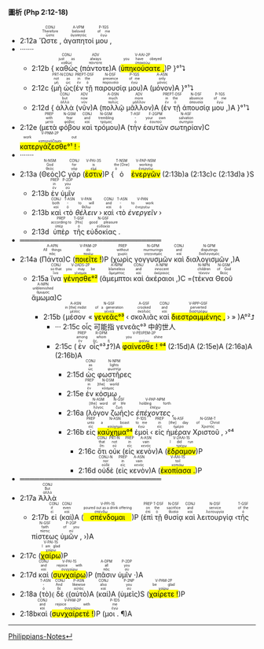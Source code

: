#### 圖析 (Php 2:12-18)
- 2:12a <RUBY><ruby><ruby>Ὥστε ,<rt>ὥστε</rt></ruby><rt>Therefore</rt></ruby><rt>CONJ</rt></RUBY> <RUBY><ruby><ruby>ἀγαπητοί<rt>ἀγαπητός</rt></ruby><rt>beloved</rt></ruby><rt>A-VPM</rt></RUBY> <RUBY><ruby><ruby>μου ,<rt>ἐγώ</rt></ruby><rt>of me</rt></ruby><rt>P-1GS</rt></RUBY> 
- ·······
	- 2:12b { <RUBY><ruby><ruby>καθὼς<rt>καθώς</rt></ruby><rt>just as</rt></ruby><rt>CONJ</rt></RUBY>  (<RUBY><ruby><ruby>πάντοτε<rt>πάντοτε</rt></ruby><rt>always</rt></ruby><rt>ADV</rt></RUBY>)A (<RUBY><ruby><ruby><mark class='verb'>ὑπηκούσατε ,</mark><rt>ὑπακούω</rt></ruby><rt>you have obeyed</rt></ruby><rt>V-AAI-2P</rt></RUBY>)P }°¹⮧
	- 2:12c {<RUBY><ruby><ruby>μὴ<rt>μή</rt></ruby><rt>not</rt></ruby><rt>PRT-N</rt></RUBY> <RUBY><ruby><ruby>ὡς<rt>ὡς</rt></ruby><rt>as</rt></ruby><rt>CONJ</rt></RUBY>(<RUBY><ruby><ruby>ἐν<rt>ἐν</rt></ruby><rt>in</rt></ruby><rt>PREP</rt></RUBY> <RUBY><ruby><ruby>τῇ<rt>ὁ</rt></ruby><rt>the</rt></ruby><rt>T-DSF</rt></RUBY> <RUBY><ruby><ruby>παρουσίᾳ<rt>παρουσία</rt></ruby><rt>presence</rt></ruby><rt>N-DSF</rt></RUBY> <RUBY><ruby><ruby>μου<rt>ἐγώ</rt></ruby><rt>of me</rt></ruby><rt>P-1GS</rt></RUBY>)A (<RUBY><ruby><ruby>μόνον<rt>μόνος</rt></ruby><rt>only</rt></ruby><rt>A-ASN</rt></RUBY>)A }°¹⮧
	- 2:12d { <RUBY><ruby><ruby>ἀλλὰ<rt>ἀλλά</rt></ruby><rt>but</rt></ruby><rt>CONJ</rt></RUBY> (<RUBY><ruby><ruby>νῦν<rt>νῦν</rt></ruby><rt>now</rt></ruby><rt>ADV</rt></RUBY>)A (<RUBY><ruby><ruby>πολλῷ<rt>πολύς</rt></ruby><rt>much</rt></ruby><rt>A-DSN</rt></RUBY> <RUBY><ruby><ruby>μᾶλλον<rt>μᾶλλον</rt></ruby><rt>more</rt></ruby><rt>ADV</rt></RUBY>)A (<RUBY><ruby><ruby>ἐν<rt>ἐν</rt></ruby><rt>in</rt></ruby><rt>PREP</rt></RUBY> <RUBY><ruby><ruby>τῇ<rt>ὁ</rt></ruby><rt>the</rt></ruby><rt>T-DSF</rt></RUBY> <RUBY><ruby><ruby>ἀπουσίᾳ<rt>ἀπουσία</rt></ruby><rt>absence</rt></ruby><rt>N-DSF</rt></RUBY> <RUBY><ruby><ruby>μου ,<rt>ἐγώ</rt></ruby><rt>of me</rt></ruby><rt>P-1GS</rt></RUBY>)A }°¹⮧ 
- 2:12e (<RUBY><ruby><ruby>μετὰ<rt>μετά</rt></ruby><rt>with</rt></ruby><rt>PREP</rt></RUBY> <RUBY><ruby><ruby>φόβου<rt>φόβος</rt></ruby><rt>fear</rt></ruby><rt>N-GSM</rt></RUBY> <RUBY><ruby><ruby>καὶ<rt>καί</rt></ruby><rt>and</rt></ruby><rt>CONJ</rt></RUBY> <RUBY><ruby><ruby>τρόμου<rt>τρόμος</rt></ruby><rt>trembling</rt></ruby><rt>N-GSM</rt></RUBY>)A (<RUBY><ruby><ruby>τὴν<rt>ὁ</rt></ruby><rt>-</rt></ruby><rt>T-ASF</rt></RUBY> <RUBY><ruby><ruby>ἑαυτῶν<rt>ἑαυτοῦ</rt></ruby><rt>your own</rt></ruby><rt>F-2GPM</rt></RUBY> <RUBY><ruby><ruby>σωτηρίαν<rt>σωτηρία</rt></ruby><rt>salvation</rt></ruby><rt>N-ASF</rt></RUBY>)C <RUBY><ruby><ruby><mark><mark class='verb'>κατεργάζεσθε°¹ ! ·</mark></mark><rt>κατεργάζομαι</rt></ruby><rt>work out</rt></ruby><rt>V-PNM-2P</rt></RUBY> 
- ·······
- 2:13a (<RUBY><ruby><ruby>Θεὸς<rt>θεός</rt></ruby><rt>God</rt></ruby><rt>N-NSM</rt></RUBY>)C <RUBY><ruby><ruby>γάρ<rt>γάρ</rt></ruby><rt>for</rt></ruby><rt>CONJ</rt></RUBY> (<RUBY><ruby><ruby><mark class='verb'>ἐστιν</mark><rt>εἰμί</rt></ruby><rt>is</rt></ruby><rt>V-PAI-3S</rt></RUBY>)P {<RUBY><ruby><ruby>ὁ<rt>ὁ</rt></ruby><rt>the [One]</rt></ruby><rt>T-NSM</rt></RUBY> <RUBY><ruby><ruby><mark class='ptc'>ἐνεργῶν</mark><rt>ἐνεργέω</rt></ruby><rt>working</rt></ruby><rt>V-PAP-NSM</rt></RUBY> (2:13b)a (2:13c)c (2:13d)a }S
	- 2:13b <RUBY><ruby><ruby>ἐν<rt>ἐν</rt></ruby><rt>in</rt></ruby><rt>PREP</rt></RUBY> <RUBY><ruby><ruby>ὑμῖν<rt>σύ</rt></ruby><rt>you</rt></ruby><rt>P-2DP</rt></RUBY>
	- 2:13b <RUBY><ruby><ruby>καὶ<rt>καί</rt></ruby><rt>both</rt></ruby><rt>CONJ</rt></RUBY> ‹<RUBY><ruby><ruby>τὸ<rt>ὁ</rt></ruby><rt>-</rt></ruby><rt>T-ASN</rt></RUBY> <RUBY><ruby><ruby><em>θέλειν</em><rt>θέλω</rt></ruby><rt>to will</rt></ruby><rt>V-PAN</rt></RUBY> › <RUBY><ruby><ruby>καὶ<rt>καί</rt></ruby><rt>and</rt></ruby><rt>CONJ</rt></RUBY> ‹<RUBY><ruby><ruby>τὸ<rt>ὁ</rt></ruby><rt>-</rt></ruby><rt>T-ASN</rt></RUBY> <RUBY><ruby><ruby><em>ἐνεργεῖν</em><rt>ἐνεργέω</rt></ruby><rt>to work</rt></ruby><rt>V-PAN</rt></RUBY> ›
	- 2:13d <RUBY><ruby><ruby>ὑπὲρ<rt>ὑπέρ</rt></ruby><rt>according to</rt></ruby><rt>PREP</rt></RUBY> <RUBY><ruby><ruby>τῆς<rt>ὁ</rt></ruby><rt>[His]</rt></ruby><rt>T-GSF</rt></RUBY> <RUBY><ruby><ruby>εὐδοκίας .<rt>εὐδοκία</rt></ruby><rt>good pleasure</rt></ruby><rt>N-GSF</rt></RUBY>
- ═════════════════════════════
- 2:14a (<RUBY><ruby><ruby>Πάντα<rt>πᾶς</rt></ruby><rt>All things</rt></ruby><rt>A-APN</rt></RUBY>)C (<RUBY><ruby><ruby><mark class='verb'>ποιεῖτε !</mark><rt>ποιέω</rt></ruby><rt>do</rt></ruby><rt>V-PAM-2P</rt></RUBY>)P (<RUBY><ruby><ruby>χωρὶς<rt>χωρίς</rt></ruby><rt>without</rt></ruby><rt>PREP</rt></RUBY> <RUBY><ruby><ruby>γογγυσμῶν<rt>γογγυσμός</rt></ruby><rt>murmurings</rt></ruby><rt>N-GPM</rt></RUBY> <RUBY><ruby><ruby>καὶ<rt>καί</rt></ruby><rt>and</rt></ruby><rt>CONJ</rt></RUBY> <RUBY><ruby><ruby>διαλογισμῶν ,<rt>διαλογισμός</rt></ruby><rt>disputings</rt></ruby><rt>N-GPM</rt></RUBY>)A
	- 2:15a <RUBY><ruby><ruby>ἵνα<rt>ἵνα</rt></ruby><rt>so that</rt></ruby><rt>CONJ</rt></RUBY> <RUBY><ruby><ruby><mark><mark class='verb'>γένησθε°²</mark></mark><rt>γίνομαι</rt></ruby><rt>you may be</rt></ruby><rt>V-2ADS-2P</rt></RUBY> (<RUBY><ruby><ruby>ἄμεμπτοι<rt>ἄμεμπτος</rt></ruby><rt>blameless</rt></ruby><rt>A-NPM</rt></RUBY> <RUBY><ruby><ruby>καὶ<rt>καί</rt></ruby><rt>and</rt></ruby><rt>CONJ</rt></RUBY> <RUBY><ruby><ruby>ἀκέραιοι ,<rt>ἀκέραιος</rt></ruby><rt>innocent</rt></ruby><rt>A-NPM</rt></RUBY>)C =(<RUBY><ruby><ruby>τέκνα<rt>τέκνον</rt></ruby><rt>children</rt></ruby><rt>N-NPN</rt></RUBY> <RUBY><ruby><ruby>Θεοῦ<rt>θεός</rt></ruby><rt>of God</rt></ruby><rt>N-GSM</rt></RUBY> <RUBY><ruby><ruby>ἄμωμα<rt>ἄμωμος</rt></ruby><rt>unblemished</rt></ruby><rt>A-NPN</rt></RUBY>)C 
		- 2:15b (<RUBY><ruby><ruby>μέσον<rt>μέσος</rt></ruby><rt>in [the] midst</rt></ruby><rt>A-ASN</rt></RUBY> « <RUBY><ruby><ruby><mark>γενεᾶς°³</mark><rt>γενεά</rt></ruby><rt>of a generation</rt></ruby><rt>N-GSF</rt></RUBY> ‹ <RUBY><ruby><ruby>σκολιᾶς<rt>σκολιός</rt></ruby><rt>crooked</rt></ruby><rt>A-GSF</rt></RUBY> <RUBY><ruby><ruby>καὶ<rt>καί</rt></ruby><rt>and</rt></ruby><rt>CONJ</rt></RUBY> <RUBY><ruby><ruby><mark class='ptc'>διεστραμμένης ,</mark><rt>διαστρέφω</rt></ruby><rt>perverted</rt></ruby><rt>V-RPP-GSF</rt></RUBY> › » )A°²⮥
			- ··· 2:15c οἷς 可能指 γενεᾶς°³ 中的世人
			- 2:15c (<RUBY><ruby><ruby>ἐν<rt>ἐν</rt></ruby><rt>among</rt></ruby><rt>PREP</rt></RUBY> <RUBY><ruby><ruby>οἷς°³⮥?<rt>ὅς, ἥ</rt></ruby><rt>whom</rt></ruby><rt>R-DPM</rt></RUBY>)A <RUBY><ruby><ruby><mark><mark class='verb'>φαίνεσθε ! °⁴</mark></mark><rt>φαίνω</rt></ruby><rt>you shine</rt></ruby><rt>V-PEI⁞PEM-2P</rt></RUBY> (2:15d)A (2:15e)A (2:16a)A (2:16b)A
				- 2:15d <RUBY><ruby><ruby>ὡς<rt>ὡς</rt></ruby><rt>as</rt></ruby><rt>CONJ</rt></RUBY> <RUBY><ruby><ruby>φωστῆρες<rt>φωστήρ</rt></ruby><rt>lights</rt></ruby><rt>N-NPM</rt></RUBY>
				- 2:15e <RUBY><ruby><ruby>ἐν<rt>ἐν</rt></ruby><rt>in</rt></ruby><rt>PREP</rt></RUBY> <RUBY><ruby><ruby>κόσμῳ ,<rt>κόσμος</rt></ruby><rt>[the] world</rt></ruby><rt>N-DSM</rt></RUBY>
				- 2:16a (<RUBY><ruby><ruby>λόγον<rt>λόγος</rt></ruby><rt>[the] word</rt></ruby><rt>N-ASM</rt></RUBY> <RUBY><ruby><ruby>ζωῆς<rt>ζωή</rt></ruby><rt>of life</rt></ruby><rt>N-GSF</rt></RUBY>)c <RUBY><ruby><ruby><em>ἐπέχοντες ,</em><rt>ἐπέχω</rt></ruby><rt>holding forth</rt></ruby><rt>V-PAP-NPM</rt></RUBY>
				- 2:16b <RUBY><ruby><ruby>εἰς<rt>εἰς</rt></ruby><rt>unto</rt></ruby><rt>PREP</rt></RUBY> <RUBY><ruby><ruby><mark>καύχημα°⁴</mark><rt>καύχημα</rt></ruby><rt>a boast</rt></ruby><rt>N-ASN</rt></RUBY> <RUBY><ruby><ruby>ἐμοὶ<rt>ἐγώ</rt></ruby><rt>to me</rt></ruby><rt>P-1DS</rt></RUBY> ‹ <RUBY><ruby><ruby>εἰς<rt>εἰς</rt></ruby><rt>in</rt></ruby><rt>PREP</rt></RUBY> <RUBY><ruby><ruby>ἡμέραν<rt>ἡμέρα</rt></ruby><rt>[the] day</rt></ruby><rt>N-ASF</rt></RUBY> <RUBY><ruby><ruby>Χριστοῦ ,<rt>Χριστός</rt></ruby><rt>of Christ</rt></ruby><rt>N-GSM-T</rt></RUBY> ›°⁴
					- 2:16c <RUBY><ruby><ruby>ὅτι<rt>ὅτι</rt></ruby><rt>that</rt></ruby><rt>CONJ</rt></RUBY> <RUBY><ruby><ruby>οὐκ<rt>οὐ</rt></ruby><rt>not</rt></ruby><rt>PRT-N</rt></RUBY> (<RUBY><ruby><ruby>εἰς<rt>εἰς</rt></ruby><rt>in</rt></ruby><rt>PREP</rt></RUBY> <RUBY><ruby><ruby>κενὸν<rt>κενός</rt></ruby><rt>vain</rt></ruby><rt>A-ASN</rt></RUBY>)A (<RUBY><ruby><ruby><mark class='verb'>ἔδραμον</mark><rt>τρέχω</rt></ruby><rt>I did run</rt></ruby><rt>V-2AAI-1S</rt></RUBY>)P 
					- 2:16d <RUBY><ruby><ruby>οὐδὲ<rt>οὐδέ</rt></ruby><rt>nor</rt></ruby><rt>CONJ-N</rt></RUBY> (<RUBY><ruby><ruby>εἰς<rt>εἰς</rt></ruby><rt>in</rt></ruby><rt>PREP</rt></RUBY> <RUBY><ruby><ruby>κενὸν<rt>κενός</rt></ruby><rt>vain</rt></ruby><rt>A-ASN</rt></RUBY>)A (<RUBY><ruby><ruby><mark class='verb'>ἐκοπίασα .</mark><rt>κοπιάω</rt></ruby><rt>toil</rt></ruby><rt>V-AAI-1S</rt></RUBY>)P 
- ═════════════════════════════
- 2:17a <RUBY><ruby><ruby>Ἀλλὰ<rt>ἀλλά</rt></ruby><rt>But</rt></ruby><rt>CONJ</rt></RUBY>  
	- 2:17b <RUBY><ruby><ruby>εἰ<rt>εἰ</rt></ruby><rt>if</rt></ruby><rt>CONJ</rt></RUBY> (<RUBY><ruby><ruby>καὶ<rt>καί</rt></ruby><rt>even</rt></ruby><rt>CONJ</rt></RUBY>)A (<RUBY><ruby><ruby><mark class='verb'>σπένδομαι</mark><rt>σπένδω</rt></ruby><rt>poured out as a drink offering</rt></ruby><rt>V-PPI-1S</rt></RUBY>)P (<RUBY><ruby><ruby>ἐπὶ<rt>ἐπί</rt></ruby><rt>on</rt></ruby><rt>PREP</rt></RUBY> <RUBY><ruby><ruby>τῇ<rt>ὁ</rt></ruby><rt>the</rt></ruby><rt>T-DSF</rt></RUBY> <RUBY><ruby><ruby>θυσίᾳ<rt>θυσία</rt></ruby><rt>sacrifice</rt></ruby><rt>N-DSF</rt></RUBY> <RUBY><ruby><ruby>καὶ<rt>καί</rt></ruby><rt>and</rt></ruby><rt>CONJ</rt></RUBY> <RUBY><ruby><ruby>λειτουργίᾳ<rt>λειτουργία</rt></ruby><rt>service</rt></ruby><rt>N-DSF</rt></RUBY> ‹<RUBY><ruby><ruby>τῆς<rt>ὁ</rt></ruby><rt>of the</rt></ruby><rt>T-GSF</rt></RUBY> <RUBY><ruby><ruby>πίστεως<rt>πίστις</rt></ruby><rt>faith</rt></ruby><rt>N-GSF</rt></RUBY> <RUBY><ruby><ruby>ὑμῶν ,<rt>σύ</rt></ruby><rt>of you</rt></ruby><rt>P-2GP</rt></RUBY> ›)A 
- 2:17c (<RUBY><ruby><ruby><mark class='verb'>χαίρω</mark><rt>χαίρω</rt></ruby><rt>I am glad</rt></ruby><rt>V-PAI-1S</rt></RUBY>)P
- 2:17d <RUBY><ruby><ruby>καὶ<rt>καί</rt></ruby><rt>and</rt></ruby><rt>CONJ</rt></RUBY> (<RUBY><ruby><ruby><mark class='verb'>συνχαίρω</mark><rt>συγχαίρω</rt></ruby><rt>rejoice with</rt></ruby><rt>V-PAI-1S</rt></RUBY>)P (<RUBY><ruby><ruby>πᾶσιν<rt>πᾶς</rt></ruby><rt>all</rt></ruby><rt>A-DPM</rt></RUBY> <RUBY><ruby><ruby>ὑμῖν ·<rt>σύ</rt></ruby><rt>you</rt></ruby><rt>P-2DP</rt></RUBY>)A
- 2:18a (<RUBY><ruby><ruby>τὸ<rt>ὁ</rt></ruby><rt>-</rt></ruby><rt>T-ASN</rt></RUBY>)⦇ <RUBY><ruby><ruby>δὲ<rt>δέ</rt></ruby><rt>And</rt></ruby><rt>CONJ</rt></RUBY> ⦇(<RUBY><ruby><ruby>αὐτὸ<rt>αὐτός</rt></ruby><rt>likewise</rt></ruby><rt>P-ASN</rt></RUBY>)A (<RUBY><ruby><ruby>καὶ<rt>καί</rt></ruby><rt>also</rt></ruby><rt>CONJ</rt></RUBY>)A (<RUBY><ruby><ruby>ὑμεῖς<rt>σύ</rt></ruby><rt>you</rt></ruby><rt>P-2NP</rt></RUBY>)S (<RUBY><ruby><ruby><mark class='verb'>χαίρετε !</mark><rt>χαίρω</rt></ruby><rt>be glad</rt></ruby><rt>V-PAM-2P</rt></RUBY>)P 
- 2:18b<RUBY><ruby><ruby>καὶ<rt>καί</rt></ruby><rt>and</rt></ruby><rt>CONJ</rt></RUBY> (<RUBY><ruby><ruby><mark class='verb'>συνχαίρετέ !</mark><rt>συγχαίρω</rt></ruby><rt>rejoice with</rt></ruby><rt>V-PAM-2P</rt></RUBY>)P (<RUBY><ruby><ruby>μοι . ¶<rt>ἐγώ</rt></ruby><rt>me</rt></ruby><rt>P-1DS</rt></RUBY>)A



---
[Philippians-Notes↵](Philippians-Notes.md)